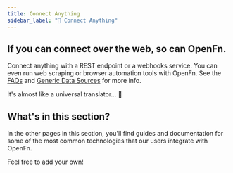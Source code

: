```yaml
---
title: Connect Anything
sidebar_label: "🖖 Connect Anything"
---
```


## If you can connect over the web, so can OpenFn.

Connect anything with a REST endpoint or a webhooks service. You can even run
web scraping or browser automation tools with OpenFn. See the
[FAQs](../faqs#can-openfn-integrate-with-my-custom-app) and
[Generic Data Sources](../source-apps) for more info.

It's almost like a universal translator... 🖖

## What's in this section?

In the other pages in this section, you'll find guides and documentation for
some of the most common technologies that our users integrate with OpenFn.

Feel free to add your own!
